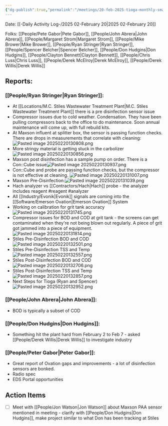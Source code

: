 ```yaml
---
{"dg-publish":true,"permalink":"/meetings/20-feb-2025-tioga-monthly-smart-meter/","noteIcon":"","created":"2025-02-20T13:05:57.570-06:00"}
---
```


Date: [[-Daily Activity Log-/2025 02-February 20\|2025 02-February 20]]

Folks: [[People/Pete Gabor\|Pete Gabor]], [[People/John Abrera\|John Abrera]], [[People/Margaret Strom\|Margaret Strom]], [[People/Mike Brower\|Mike Brower]], [[People/Ryan Stringer\|Ryan Stringer]], [[People/Spencer Belcher\|Spencer Belcher]], [[People/Don Hudgins\|Don Hudgins]], [[People/Clayton Bennett\|Clayton Bennett]], [[People/Chris Luss\|Chris Luss]], [[People/Derek McElroy\|Derek McElroy]], [[People/Derek Willis\|Derek Willis]]


## Reports:
### [[People/Ryan Stringer\|Ryan Stringer]]: 
- At [[Locations/M.C. Stiles Wastewater Treatment Plant\|M.C. Stiles Wastewater Treatment Plant]] there is a pre disinfection sensor issue
- Compressor issues due to cold weather. Condensation. They have been pulling compressors back to the office to do maintenance. Soon annual maintenance will come up, with full rebuild kits.
- At Maxson influent at splitter box, the sensor is passing function checks. There are drops in measurements that correlate with cleaning: ![Pasted image 20250220130808.png](/img/user/Pasted%20image%2020250220130808.png)
- More stringy material is getting stuck in the carbolizer ![Pasted image 20250220130856.png](/img/user/Pasted%20image%2020250220130856.png)
- Maxson post disinfection has a sample pump on order. There is a Con::Cube issue![Pasted image 20250220130937.png](/img/user/Pasted%20image%2020250220130937.png)
- Con::Cube and probe are passing function checks, but the compressor is not effective at cleaning. ![Pasted image 20250220131007.png](/img/user/Pasted%20image%2020250220131007.png)
- Maxson Pre-Disinfection:![Pasted image 20250220131039.png](/img/user/Pasted%20image%2020250220131039.png)
- Hach analyzer vs [[Contractors/Hach\|Hach]] probe - the analyzer includes reagent #reagent #analyzer 
- All [[Industry/Evonik\|Evonik]] signals are coming into the [[Software/Emerson Ovation\|Emerson Ovation]] System
- Working on calibration for grit tank accuracy![Pasted image 20250220131745.png](/img/user/Pasted%20image%2020250220131745.png)
- Compressor issues for BOD and COD at grit tank - the screens can get contaminated when they're not being blown out regularly. A piece of grit got jammed into a piece of equipment.![Pasted image 20250220131814.png](/img/user/Pasted%20image%2020250220131814.png)
- Stiles Pre-Disinfection BOD and COD ![Pasted image 20250220132501.png](/img/user/Pasted%20image%2020250220132501.png)
- Stiles Pre-Disinfection TSS and Temp![Pasted image 20250220132557.png](/img/user/Pasted%20image%2020250220132557.png)
- Stiles Post-Disinfection BOD and COD ![Pasted image 20250220132706.png](/img/user/Pasted%20image%2020250220132706.png)
- Stiles Post-Disinfection TSS and Temp ![Pasted image 20250220132857.png](/img/user/Pasted%20image%2020250220132857.png)
- Next Steps for Tioga (Ryan and Spencer) ![Pasted image 20250220132952.png](/img/user/Pasted%20image%2020250220132952.png)
### [[People/John Abrera\|John Abrera]]: 
- BOD is typically a subset of COD

### [[People/Don Hudgins\|Don Hudgins]]:
- Something hit the plant hard from February 2 to Feb 7 - asked [[People/Derek Willis\|Derek Willis]] to investigate industry
### [[People/Peter Gabor\|Peter Gabor]]:
- Great report of Ovation gaps and improvements - a lot of disinfection sensors are bonked.
- Radio spec
- EDS Portal opportunities
## Action Items
- [ ] Meet with [[People/Jon Watson\|Jon Watson]] about Maxson PAA sensor mentioned in meeting - clarify with [[People/Don Hudgins\|Don Hudgins]], make project similar to what Don has been tracking at Stiles
